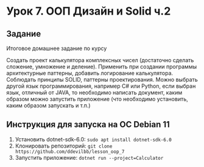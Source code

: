 # Урок 7. ООП Дизайн и Solid ч.2

## Задание
Итоговое домашнее задание по курсу

Создать проект калькулятора комплексных чисел (достаточно сделать сложение, умножение и деление). 
Применить при создании программы архитектурные паттерны, добавить логирование калькулятора. 
Соблюдать принципы SOLID, паттерны проектирования. 
Можно выбрать другой язык программирования, например C# или Python, если выбран язык, отличный от JAVA, то необходимо написать документ, 
каким образом можно запустить приложение (что необходимо установить, каким образом запускать и т.п.)

## Инструкция для запуска на ОС Debian 11

1. Установить dotnet-sdk-6.0: `sudo apt install dotnet-sdk-6.0`
2. Клонировать репозиторий: `git clone https://github.com/ddevilbb/lesson_oop_7`
3. Запустить приложение: `dotnet run --project=Calculator`
    
